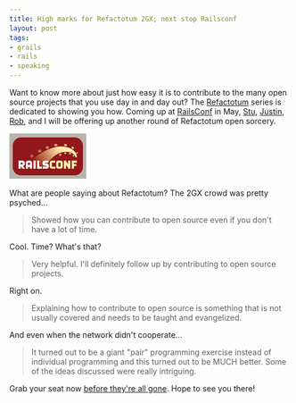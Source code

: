 ```yaml
---
title: High marks for Refactotum 2GX; next stop Railsconf
layout: post
tags:
- grails
- rails
- speaking
---
```

Want to know more about just how easy it is to contribute to the many open source projects that you use day in and day out?  The [Refactotum](http://blog.thinkrelevance.com/twir "Relevance, Inc. - Refactotum") series is dedicated to showing you how.  Coming up at [RailsConf](http://en.oreilly.com/rails2008/public/schedule/detail/2101 "RailsConf 2008: Refactotum: Contributing to Open Source") in May, [Stu](http://thinkrelevance.com/about "Stuart Halloway"), [Justin](http://thinkrelevance.com/about "Justin Gehtland"), [Rob](http://robsanheim.com/ "Rob Sanheim"), and I will be offering up another round of Refactotum open sorcery.

![Rails Conf 2008 Logo](/resources/rails-conf-2008-logo.png)

What are people saying about Refactotum?  The 2GX crowd was pretty psyched...  

<blockquote>Showed how you can contribute to open source even if you don't have a lot of time.</blockquote>

Cool.  Time?  What's that?  

<blockquote>Very helpful. I'll definitely follow up by contributing to open source projects.</blockquote>

Right on.

<blockquote>Explaining how to contribute to open source is something that is not usually covered and needs to be taught and evangelized.</blockquote>

And even when the network didn't cooperate...

<blockquote>It turned out to be a giant "pair" programming exercise instead of individual programming and this turned out to be MUCH better. Some of the ideas discussed were really intriguing.</blockquote>

Grab your seat now [before they're all gone](http://blog.rubyonrails.org/2008/3/12/railsconf-seats-filling-up "Riding Rails: RailsConf seats filling up").  Hope to see you there!
